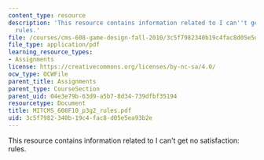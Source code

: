```yaml
---
content_type: resource
description: 'This resource contains information related to I can''t get no satisfaction:
  rules.'
file: /courses/cms-608-game-design-fall-2010/3c5f7982340b19c4fac8d05e5ea93b2e_MITCMS_608F10_p3g2_rules.pdf
file_type: application/pdf
learning_resource_types:
- Assignments
license: https://creativecommons.org/licenses/by-nc-sa/4.0/
ocw_type: OCWFile
parent_title: Assignments
parent_type: CourseSection
parent_uid: 04e3e79b-63d9-a5b7-8d34-739dfbf35194
resourcetype: Document
title: MITCMS_608F10_p3g2_rules.pdf
uid: 3c5f7982-340b-19c4-fac8-d05e5ea93b2e
---
```

This resource contains information related to I can't get no satisfaction: rules.